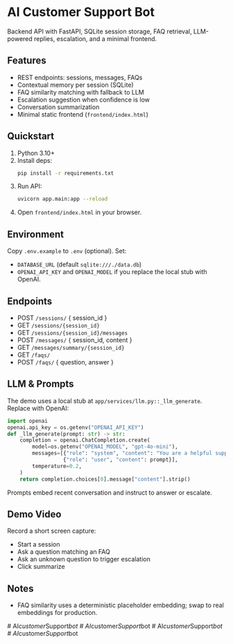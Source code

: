 # AI Customer Support Bot

Backend API with FastAPI, SQLite session storage, FAQ retrieval, LLM-powered replies, escalation, and a minimal frontend.

## Features
- REST endpoints: sessions, messages, FAQs
- Contextual memory per session (SQLite)
- FAQ similarity matching with fallback to LLM
- Escalation suggestion when confidence is low
- Conversation summarization
- Minimal static frontend (`frontend/index.html`)

## Quickstart

1. Python 3.10+
2. Install deps:
   ```bash
   pip install -r requirements.txt
   ```
3. Run API:
   ```bash
   uvicorn app.main:app --reload
   ```
4. Open `frontend/index.html` in your browser.

## Environment

Copy `.env.example` to `.env` (optional). Set:
- `DATABASE_URL` (default `sqlite:///./data.db`)
- `OPENAI_API_KEY` and `OPENAI_MODEL` if you replace the local stub with OpenAI.

## Endpoints

- POST `/sessions/` { session_id }
- GET `/sessions/{session_id}`
- GET `/sessions/{session_id}/messages`
- POST `/messages/` { session_id, content }
- GET `/messages/summary/{session_id}`
- GET `/faqs/`
- POST `/faqs/` { question, answer }

## LLM & Prompts

The demo uses a local stub at `app/services/llm.py::_llm_generate`. Replace with OpenAI:

```python
import openai
openai.api_key = os.getenv("OPENAI_API_KEY")
def _llm_generate(prompt: str) -> str:
    completion = openai.ChatCompletion.create(
        model=os.getenv("OPENAI_MODEL", "gpt-4o-mini"),
        messages=[{"role": "system", "content": "You are a helpful support assistant."},
                  {"role": "user", "content": prompt}],
        temperature=0.2,
    )
    return completion.choices[0].message["content"].strip()
```

Prompts embed recent conversation and instruct to answer or escalate.

## Demo Video

Record a short screen capture:
- Start a session
- Ask a question matching an FAQ
- Ask an unknown question to trigger escalation
- Click summarize

## Notes

- FAQ similarity uses a deterministic placeholder embedding; swap to real embeddings for production.


#   A I _ c u s t o m e r _ S u p p o r t _ b o t  
 #   A I _ c u s t o m e r _ S u p p o r t _ b o t  
 #   A I _ c u s t o m e r _ S u p p o r t _ b o t  
 #   A I _ c u s t o m e r _ S u p p o r t _ b o t  
 